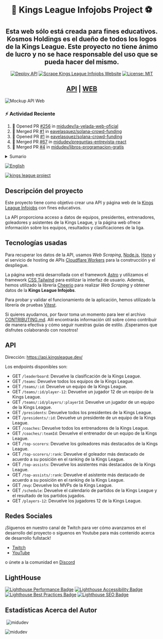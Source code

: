 <div align="center">
<h1>👑 Kings League Infojobs Project ⚽️</h1>
<h2>Esta web sólo está creada para fines educativos. Kosmos Holdings es el dueño de todos los logos de la Kings League. Este proyecto no tiene ánimo de lucro y no se hace responsable del uso que se pueda hacer del mismo.</h2>

[![Deploy API](https://github.com/midudev/kings-league-project/actions/workflows/deploy-api.yml/badge.svg?branch=main)](https://github.com/midudev/kings-league-project/actions/workflows/deploy-api.yml) [![Scrape Kings League Infojobs Website](https://github.com/midudev/kings-league-project/actions/workflows/scrape-kings-league-web.yml/badge.svg?branch=main)](https://github.com/midudev/kings-league-project/actions/workflows/scrape-kings-league-web.yml) [![License: MIT](https://img.shields.io/badge/License-MIT-yellow.svg)](https://opensource.org/licenses/MIT)

<h2><a href='https://api.kingsleague.dev/'>API</a> | <a href='https://kingsleague.dev'>WEB</a></h2>
</div>

![Mockup API Web](assets/static/ui-mockup-web-api.png)

### :zap: Actividad Reciente

<!--START_SECTION:activity-->
1. 💪 Opened PR [#256](https://github.com/midudev/la-velada-web-oficial/pull/256) in [midudev/la-velada-web-oficial](https://github.com/midudev/la-velada-web-oficial)
2. 🎉 Merged PR [#1](https://github.com/eavelasquez/solana-crowd-funding/pull/1) in [eavelasquez/solana-crowd-funding](https://github.com/eavelasquez/solana-crowd-funding)
3. 💪 Opened PR [#1](https://github.com/eavelasquez/solana-crowd-funding/pull/1) in [eavelasquez/solana-crowd-funding](https://github.com/eavelasquez/solana-crowd-funding)
4. 🎉 Merged PR [#67](https://github.com/midudev/preguntas-entrevista-react/pull/67) in [midudev/preguntas-entrevista-react](https://github.com/midudev/preguntas-entrevista-react)
5. 🎉 Merged PR [#4](https://github.com/midudev/libros-programacion-gratis/pull/4) in [midudev/libros-programacion-gratis](https://github.com/midudev/libros-programacion-gratis)
<!--END_SECTION:activity-->


<details>
  <summary>Sumario</summary>
  <ol>
    <li>
      <a href="#descripción-del-proyecto">Descripción del proyecto</a>
    </li>
    <li>
      <a href="#tecnologías-usadas">Tecnologías usadas</a>
    </li>
    <li><a href="#api">API</a></li>
    <li><a href="#redes-sociales">Redes sociales</a></li>
		<li><a href="#lighthouse">Lighthouse</a></li>
		<li><a href="#estadísticas-acerca-del-autor">Estadísticas Acerca del Autor</a></li>
  </ol>
</details>



[![English](https://img.shields.io/badge/language-English-blue.svg)](README.en.md)

[![kings league project](https://jordinodejs.vercel.app/api/pin/?username=midudev&repo=kings-league-project&theme=calm&bg_color=ff7b25&title_color=000000&icon_color=d64161&border_color=d64161&text_color=eeeee4)](https://github.com/midudev/kings-league-project)


## Descripción del proyecto

Este proyecto tiene como objetivo crear una API y página web de la [Kings League Infojobs](https://kingsleague.pro) con fines educativos.

La API proporciona acceso a datos de equipos, presidentes, entrenadores, goleadores y asistentes de la Kings League, y la página web ofrece información sobre los equipos, resultados y clasificaciones de la liga.

## Tecnologías usadas

Para recuperar los datos de la API, usamos *Web Scraping*, [Node.js](https://nodejs.org/es/), [Hono](https://honojs.dev/) y el servicio de hosting de APIs [Cloudflare Workers](https://workers.cloudflare.com/) para la construcción y el despliegue.

La página web está desarrollada con el framework [Astro](https://astro.build/) y utilizamos el framework [CSS Tailwind](https://tailwindcss.com/) para estilizar la interfaz de usuario. Además, hemos utilizado la librería [Cheerio](https://github.com/cheeriojs/cheerio) para realizar *Web Scraping* y obtener datos de la **Kings League Infojobs**.

Para probar y validar el funcionamiento de la aplicación, hemos utilizado la librería de pruebas [Vitest](https://vitest.dev/).

Si quieres ayudarnos, por favor toma un momento para leer el archivo [CONTRIBUTING.md](https://github.com/midudev/kings-league-project/blob/main/CONTRIBUTING.md). Allí encontrarás información útil sobre cómo contribuír de manera efectiva y cómo seguir nuestras guías de estilo. ¡Esperamos que disfrutes colaborando con nosotros!

## API

Dirección: https://api.kingsleague.dev/

Los endpoints disponibles son:

- GET `/leaderboard`: Devuelve la clasificación de la Kings League.
- GET `/teams`: Devuelve todos los equipos de la Kings League.
- GET `/teams/:id`: Devuelve un equipo de la Kings League.
- GET `/teams/:id/player-12`: Devuelve un jugador 12 de un equipo de la Kings League.
- GET `/teams/:id/players/:playerId`: Devuelve un jugador de un equipo de la Kings League.
- GET `/presidents`: Devuelve todos los presidentes de la Kings League.
- GET `/presidents/:id`: Devuelve un presidente de un equipo de la Kings League.
- GET `/coaches`: Devuelve todos los entrenadores de la Kings League.
- GET `/coaches/:teamId`: Devuelve el entrenador de un equipo de la Kings League.
- GET `/top-scorers`: Devuelve los goleadores más destacados de la Kings League.
- GET `/top-scorers/:rank`: Devuelve el goleador más destacado de acuerdo a su posición en el ranking de la Kings League.
- GET `/top-assists`: Devuelve los asistentes más destacados de la Kings League.
- GET `/top-assists/:rank`: Devuelve el asistente más destacado de acuerdo a su posición en el ranking de la Kings League.
- GET `/mvp`: Devuelve los MVPs de la Kings League.
- GET `/schedule`: Devuelve el calendario de partidos de la Kings League y el resultado de los partidos jugados.
- GET `/players-12`: Devuelve los jugadores 12 de la Kings League.

## Redes Sociales

¡Síguenos en nuestro canal de Twitch para ver cómo avanzamos en el desarrollo del proyecto o síguenos en Youtube para más contenido acerca de desarrollo fullstack!

- [Twitch](https://twitch.tv/midudev)
- [YouTube](https://www.youtube.com/c/midudev)

o únete a la comunidad en [Discord](https://discord.gg/midudev)

## LightHouse

[![Lighthouse Performance Badge](./test_results/lighthouse_performance.svg)](https://github.com/midudev/kings-league-project)
[![Lighthouse Accessibility Badge](./test_results/lighthouse_accessibility.svg)](https://github.com/midudev/kings-league-project)
[![Lighthouse Best Practices Badge](./test_results/lighthouse_best-practices.svg)](https://github.com/midudev/kings-league-project)
[![Lighthouse SEO Badge](./test_results/lighthouse_seo.svg)](https://github.com/midudev/kings-league-project)

## Estadísticas Acerca del Autor

<p>&nbsp;<img align="center" src="https://jordinodejs.vercel.app/api?username=midudev&show_icons=true&locale=es&theme=calm" alt="midudev" /></p>

<p><img align="left" src="https://jordinodejs.vercel.app/api/top-langs?username=midudev&show_icons=true&locale=es&layout=compact&theme=calm&langs_count=8&hide=php,coffeescript" alt="midudev" /></p>
